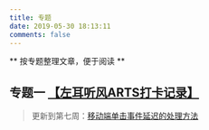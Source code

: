```yaml
---
title: 专题
date: 2019-05-30 18:13:11
comments: false
---
```

** 按专题整理文章，便于阅读 **

## 专题一 [【左耳听风ARTS打卡记录】](/2019/05/30/左耳听风ARTS打卡记录/)
> 更新到第七周：[移动端单击事件延迟的处理方法](/2019/06/24/移动端单击事件延迟的处理方法/)
